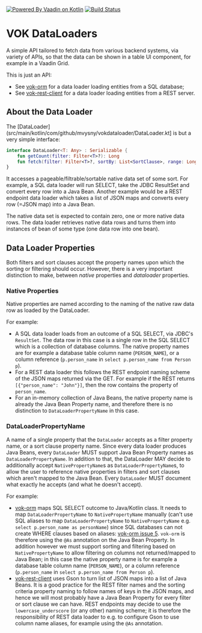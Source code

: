 [![Powered By Vaadin on Kotlin](http://vaadinonkotlin.eu/iconography/vok_badge.svg)](http://vaadinonkotlin.eu)
[![Build Status](https://travis-ci.org/mvysny/vok-dataloader.svg?branch=master)](https://travis-ci.org/mvysny/vok-dataloader)

# VOK DataLoaders

A simple API tailored to fetch data from various backend systems, via
variety of APIs, so that the data can be shown in a table UI component, for example
in a Vaadin Grid.

This is just an API:

* See [vok-orm](https://github.com/mvysny/vok-orm) for a data loader loading
  entities from a SQL database;
* See [vok-rest-client](https://github.com/mvysny/vaadin-on-kotlin/tree/master/vok-rest-client)
  for a data loader loading entities from a REST server.

## About the Data Loader

The [DataLoader](src/main/kotlin/com/github/mvysny/vokdataloader/DataLoader.kt] is but a very simple interface:

```kotlin
interface DataLoader<T: Any> : Serializable {
    fun getCount(filter: Filter<T>?): Long
    fun fetch(filter: Filter<T>?, sortBy: List<SortClause>, range: LongRange): List<T>
}
```

It accesses a pageable/filtrable/sortable native data set of some sort. For example, a SQL data loader will run SELECT, take
the JDBC ResultSet and convert every row into a Java Bean. Another example would be a REST endpoint data loader which
takes a list of JSON maps and converts every row (=JSON map) into a Java Bean.

The native data set is expected to contain zero, one or more native data rows. The data loader retrieves native data rows
and turns them into instances of bean of some type (one data row into one bean).

## Data Loader Properties

Both filters and sort clauses accept the property names upon which the sorting
or filtering should occur. However, there is a very important distinction to make,
between _native_ properties and _dataloader_ properties.

### Native Properties

Native properties are named according to the naming of the native raw data row as loaded by the DataLoader.

For example:

* A SQL data loader loads from an outcome of a SQL SELECT, via JDBC's `ResultSet`. The data row
  in this case is a single row in the SQL SELECT which is a collection of database columns. The native property names are
  for example a database table column name (`PERSON_NAME`), or a column reference (`p.person_name` in
  `select p.person_name from Person p`).
* For a REST data loader this follows the REST endpoint naming scheme of the JSON maps returned via the GET.
  For example if the REST returns `[{"person_name": "John"}]`,
  then the row contains the property of `person_name`.
* For an in-memory collection of Java Beans, the native property name is already the Java Bean Property name, and
  therefore there is no distinction to `DataLoaderPropertyName` in this case.

### DataLoaderPropertyName

A name of a single property that the `DataLoader` accepts as a filter property name, or a sort clause property name.
Since every data loader produces Java Beans, every `DataLoader` MUST support Java Bean Property names
as `DataLoaderPropertyName`. In addition to that, the DataLoader MAY decide to
additionally accept `NativePropertyName`s as `DataLoaderPropertyName`s, to allow the user to reference native properties in filters and
sort clauses which aren't mapped to the Java Bean.
Every `DataLoader` MUST document what exactly he accepts (and what he doesn't accept).

For example:

* [vok-orm](https://github.com/mvysny/vok-orm) maps SQL SELECT outcome to Java/Kotlin class. It needs to map
`DataLoaderPropertyName` to `NativePropertyName` manually (can't use SQL aliases to map `DataLoaderPropertyName` to `NativePropertyName`
e.g. `select p.person_name as personName`) since SQL databases can not create WHERE
clauses based on aliases: [vok-orm issue 5](https://github.com/mvysny/vok-orm/issues/5). `vok-orm` is therefore
using the `@As` annotation on the Java Bean Property. In addition however we must support sorting and filtering based on
`NativePropertyName` to allow filtering on columns not returned/mapped to Java Bean; in this case the native property name
is for example a database table column name (`PERSON_NAME`), or a column reference (`p.person_name` in
  `select p.person_name from Person p`).
* [vok-rest-client](https://github.com/mvysny/vaadin-on-kotlin/tree/master/vok-rest-client) uses Gson to turn list of
JSON maps into a list of Java Beans. It is a good practice for the REST filter names and the sorting criteria property naming
to follow names of keys in the JSON maps, and hence we will most probably have a Java Bean Property for every filter
or sort clause we can have. REST endpoints may decide to use the `lowercase_underscore` (or any other) naming scheme;
it is therefore the responsibility of REST data loader to e.g. to configure Gson to use column name aliases, for example using the `@As` annotation.
